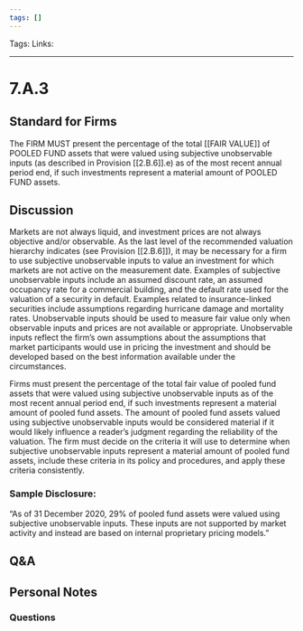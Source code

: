 ```yaml
---
tags: []
---
```

Tags:
Links: 
___
# 7.A.3
## Standard for Firms
The FIRM MUST present the percentage of the total [[FAIR VALUE]] of POOLED FUND assets that were valued using subjective unobservable inputs (as described in Provision [[2.B.6]].e) as of the most recent annual period end, if such investments represent a material amount of POOLED FUND assets.
## Discussion
Markets are not always liquid, and investment prices are not always objective and/or observable. As the last level of the recommended valuation hierarchy indicates (see Provision [[2.B.6]]), it may be necessary for a firm to use subjective unobservable inputs to value an investment for which markets are not active on the measurement date. Examples of subjective unobservable inputs include an assumed discount rate, an assumed occupancy rate for a commercial building, and the default rate used for the valuation of a security in default. Examples related to insurance-linked securities include assumptions regarding hurricane damage and mortality rates. Unobservable inputs should be used to measure fair value only when observable inputs and prices are not available or appropriate. Unobservable inputs reflect the firm’s own assumptions about the assumptions that market participants would use in pricing the investment and should be developed based on the best information available under the circumstances.

Firms must present the percentage of the total fair value of pooled fund assets that were valued using subjective unobservable inputs as of the most recent annual period end, if such investments represent a material amount of pooled fund assets. The amount of pooled fund assets valued using subjective unobservable inputs would be considered material if it would likely influence a reader’s judgment regarding the reliability of the valuation. The firm must decide on the criteria it will use to determine when subjective unobservable inputs represent a material amount of pooled fund assets, include these criteria in its policy and procedures, and apply these criteria consistently.
### Sample Disclosure:
“As of 31 December 2020, 29% of pooled fund assets were valued using subjective unobservable inputs. These inputs are not supported by market activity and instead are based on internal proprietary pricing models.”
## Q&A

## Personal Notes

### Questions